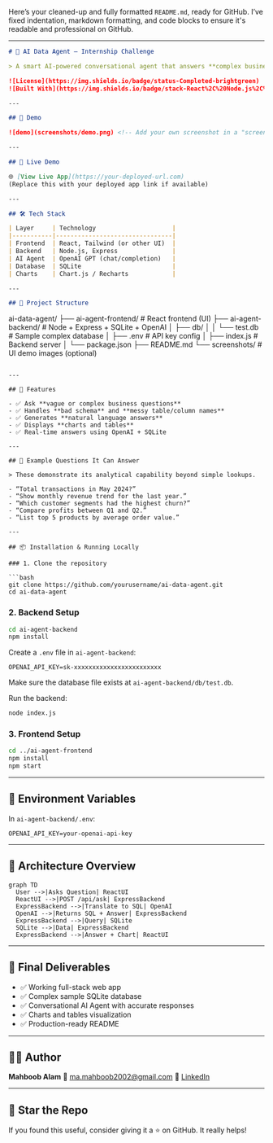 Here’s your cleaned-up and fully formatted `README.md`, ready for GitHub. I’ve fixed indentation, markdown formatting, and code blocks to ensure it's readable and professional on GitHub.

---

```markdown
# 🧠 AI Data Agent – Internship Challenge

> A smart AI-powered conversational agent that answers **complex business questions** from a SQL database using natural language and auto-generated charts & tables.

![License](https://img.shields.io/badge/status-Completed-brightgreen)
![Built With](https://img.shields.io/badge/stack-React%2C%20Node.js%2C%20SQLite-blue)

---

## 📸 Demo

![demo](screenshots/demo.png) <!-- Add your own screenshot in a "screenshots" folder -->

---

## 🚀 Live Demo

🌐 [View Live App](https://your-deployed-url.com)  
(Replace this with your deployed app link if available)

---

## 🛠️ Tech Stack

| Layer     | Technology                     |
|-----------|--------------------------------|
| Frontend  | React, Tailwind (or other UI)  |
| Backend   | Node.js, Express               |
| AI Agent  | OpenAI GPT (chat/completion)   |
| Database  | SQLite                         |
| Charts    | Chart.js / Recharts            |

---

## 📂 Project Structure

```

ai-data-agent/
├── ai-agent-frontend/          # React frontend (UI)
├── ai-agent-backend/           # Node + Express + SQLite + OpenAI
│   ├── db/
│   │   └── test.db             # Sample complex database
│   ├── .env                    # API key config
│   ├── index.js                # Backend server
│   └── package.json
├── README.md
└── screenshots/                # UI demo images (optional)

````

---

## 🧠 Features

- ✅ Ask **vague or complex business questions**
- ✅ Handles **bad schema** and **messy table/column names**
- ✅ Generates **natural language answers**
- ✅ Displays **charts and tables**
- ✅ Real-time answers using OpenAI + SQLite

---

## 💬 Example Questions It Can Answer

> These demonstrate its analytical capability beyond simple lookups.

- “Total transactions in May 2024?”
- “Show monthly revenue trend for the last year.”
- “Which customer segments had the highest churn?”
- “Compare profits between Q1 and Q2.”
- “List top 5 products by average order value.”

---

## 📦 Installation & Running Locally

### 1. Clone the repository

```bash
git clone https://github.com/yourusername/ai-data-agent.git
cd ai-data-agent
````

### 2. Backend Setup

```bash
cd ai-agent-backend
npm install
```

Create a `.env` file in `ai-agent-backend`:

```env
OPENAI_API_KEY=sk-xxxxxxxxxxxxxxxxxxxxxxxx
```

Make sure the database file exists at `ai-agent-backend/db/test.db`.

Run the backend:

```bash
node index.js
```

### 3. Frontend Setup

```bash
cd ../ai-agent-frontend
npm install
npm start
```

---

## 🔐 Environment Variables

In `ai-agent-backend/.env`:

```env
OPENAI_API_KEY=your-openai-api-key
```

---

## 🧠 Architecture Overview

```mermaid
graph TD
  User -->|Asks Question| ReactUI
  ReactUI -->|POST /api/ask| ExpressBackend
  ExpressBackend -->|Translate to SQL| OpenAI
  OpenAI -->|Returns SQL + Answer| ExpressBackend
  ExpressBackend -->|Query| SQLite
  SQLite -->|Data| ExpressBackend
  ExpressBackend -->|Answer + Chart| ReactUI
```

---

## 🏁 Final Deliverables

* ✅ Working full-stack web app
* ✅ Complex sample SQLite database
* ✅ Conversational AI Agent with accurate responses
* ✅ Charts and tables visualization
* ✅ Production-ready README

---

## 🧑‍💻 Author

**Mahboob Alam**
📧 [ma.mahboob2002@gmail.com](mailto:ma.mahboob2002@gmail.com)
🔗 [LinkedIn](https://www.linkedin.com/in/mahboob-alam-242342152/)

---

## 🌟 Star the Repo

If you found this useful, consider giving it a ⭐️ on GitHub. It really helps!

